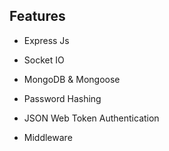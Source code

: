 ## Features

- Express Js
  
- Socket IO
  
- MongoDB & Mongoose

- Password Hashing

- JSON Web Token Authentication

- Middleware
